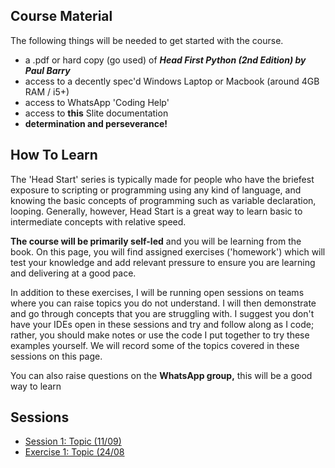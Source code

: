
## Course Material

The following things will be needed to get started with the course.
-   a .pdf or hard copy (go used) of _**Head First Python (2nd Edition) by Paul Barry**_
-   access to a decently spec'd Windows Laptop or Macbook (around 4GB RAM / i5+)
-   access to WhatsApp 'Coding Help'
-   access to **this** Slite documentation
-   **determination and perseverance!**

## How To Learn

The 'Head Start' series is typically made for people who have the briefest exposure to scripting or programming using any kind of language, and knowing the basic concepts of programming such as variable declaration, looping. Generally, however, Head Start is a great way to learn basic to intermediate concepts with relative speed.

**The course will be primarily self-led** and you will be learning from the book. On this page, you will find assigned exercises ('homework') which will test your knowledge and add relevant pressure to ensure you are learning and delivering at a good pace.

In addition to these exercises, I will be running open sessions on teams where you can raise topics you do not understand. I will then demonstrate and go through concepts that you are struggling with. I suggest you don't have your IDEs open in these sessions and try and follow along as I code; rather, you should make notes or use the code I put together to try these examples yourself. We will record some of the topics covered in these sessions on this page.

You can also raise questions on the **WhatsApp group,** this will be a good way to learn

## Sessions
- [Session 1: Topic (11/09)](https://github.com/jxh096py/learningpython3/blob/main/session1.md)
- [Exercise 1: Topic (24/08](https://github.com/jxh096py/learningpython3/blob/main/exercise1.md)
